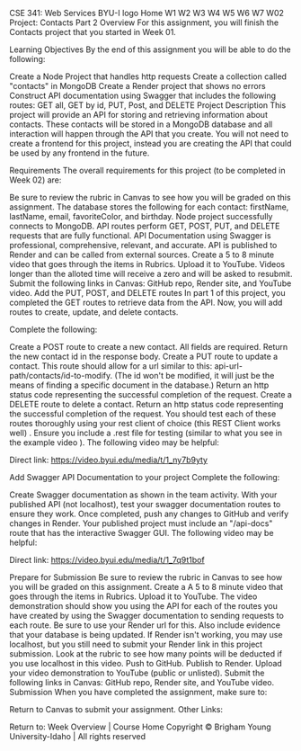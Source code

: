 CSE 341: Web Services
BYU-I logo
Home
W1
W2
W3
W4
W5
W6
W7
W02 Project: Contacts Part 2
Overview
For this assignment, you will finish the Contacts project that you started in Week 01.

Learning Objectives
By the end of this assignment you will be able to do the following:

Create a Node Project that handles http requests
Create a collection called "contacts" in MongoDB
Create a Render project that shows no errors
Construct API documentation using Swagger that includes the following routes: GET all, GET by id, PUT, Post, and DELETE
Project Description
This project will provide an API for storing and retrieving information about contacts. These contacts will be stored in a MongoDB database and all interaction will happen through the API that you create. You will not need to create a frontend for this project, instead you are creating the API that could be used by any frontend in the future.

Requirements
The overall requirements for this project (to be completed in Week 02) are:

Be sure to review the rubric in Canvas to see how you will be graded on this assignment.
The database stores the following for each contact: firstName, lastName, email, favoriteColor, and birthday.
Node project successfully connects to MongoDB.
API routes perform GET, POST, PUT, and DELETE requests that are fully functional.
API Documentation using Swagger is professional, comprehensive, relevant, and accurate.
API is published to Render and can be called from external sources.
Create a 5 to 8 minute video that goes through the items in Rubrics. Upload it to YouTube. Videos longer than the alloted time will receive a zero and will be asked to resubmit.
Submit the following links in Canvas: GitHub repo, Render site, and YouTube video.
Add the PUT, POST, and DELETE routes
In part 1 of this project, you completed the GET routes to retrieve data from the API. Now, you will add routes to create, update, and delete contacts.

Complete the following:

Create a POST route to create a new contact. All fields are required. Return the new contact id in the response body.
Create a PUT route to update a contact. This route should allow for a url similar to this: api-url-path/contacts/id-to-modify. (The id won't be modified, it will just be the means of finding a specific document in the database.) Return an http status code representing the successful completion of the request.
Create a DELETE route to delete a contact. Return an http status code representing the successful completion of the request.
You should test each of these routes thoroughly using your rest client of choice (this REST Client works well) .
Ensure you include a .rest file for testing (similar to what you see in the example video ).
The following video may be helpful:

Direct link: https://video.byui.edu/media/t/1_ny7b9yty


Add Swagger API Documentation to your project
Complete the following:

Create Swagger documentation as shown in the team activity.
With your published API (not localhost), test your swagger documentation routes to ensure they work.
Once completed, push any changes to GitHub and verify changes in Render.
Your published project must include an "/api-docs" route that has the interactive Swagger GUI.
The following video may be helpful:

Direct link: https://video.byui.edu/media/t/1_7q9t1bof


Prepare for Submission
Be sure to review the rubric in Canvas to see how you will be graded on this assignment.
Create a A 5 to 8 minute video that goes through the items in Rubrics. Upload it to YouTube.
The video demonstration should show you using the API for each of the routes you have created by using the Swagger documentation to sending requests to each route. Be sure to use your Render url for this. Also include evidence that your database is being updated. If Render isn't working, you may use localhost, but you still need to submit your Render link in this project submission. Look at the rubric to see how many points will be deducted if you use localhost in this video.
Push to GitHub.
Publish to Render.
Upload your video demonstration to YouTube (public or unlisted).
Submit the following links in Canvas: GitHub repo, Render site, and YouTube video.
Submission
When you have completed the assignment, make sure to:

Return to Canvas to submit your assignment.
Other Links:

Return to: Week Overview | Course Home
Copyright © Brigham Young University-Idaho | All rights reserved